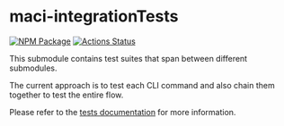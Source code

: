 # maci-integrationTests

[![NPM Package][integrationTests-npm-badge]][integrationTests-npm-link]
[![Actions Status][integrationTests-actions-badge]][integrationTests-actions-link]

This submodule contains test suites that span between different submodules.

The current approach is to test each CLI command and also chain
them together to test the entire flow. 

Please refer to the [tests documentation](https://maci.pse.dev/docs/testing) for more information.

[integrationTests-npm-badge]: https://img.shields.io/npm/v/maci-integrationtests.svg
[integrationTests-npm-link]: https://www.npmjs.com/package/maci-integrationtests
[integrationTests-actions-badge]: https://github.com/privacy-scaling-explorations/maci/actions/workflows/e2e.yml/badge.svg
[integrationTests-actions-link]: https://github.com/privacy-scaling-explorations/maci/actions?query=workflow%3ACI
